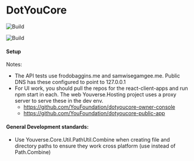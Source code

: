 # DotYouCore

![Build](https://github.com/YouFoundation/DotYouCore/actions/workflows/dotnet.yml/badge.svg)

![Build](https://github.com/YouFoundation/DotYouCore/actions/workflows/ubuntu-build.yml/badge.svg)



#### Setup

Notes:
* The API tests use frodobaggins.me and samwisegamgee.me.  Public DNS has these configured to point to 127.0.0.1
* For UI work, you should pull the repos for the react-client-apps and run npm start in each.  The web Youverse.Hosting project uses a proxy server to serve these in the dev env.
  * https://github.com/YouFoundation/dotyoucore-owner-console
  * https://github.com/YouFoundation/dotyoucore-public-app

#### General Development standards: 
- Use Youverse.Core.Util.PathUtil.Combine when creating file and directory paths to ensure they work cross platform (use instead of Path.Combine)
